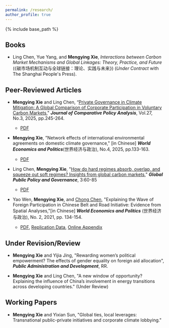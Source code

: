 ```yaml
---
permalink: /research/
author_profile: true
---
```


{% include base_path %}

## Books

*  Ling Chen, Yue Yang, and **Mengying Xie**, *Interactions between Carbon Market Mechanisms and Global Linkages: Theory, Practice, and Future* (《碳市场机制互动与全球链接：理论、实践与未来》) (*Under Contract* with The Shanghai People's Press).


## Peer-Reviewed Articles



* **Mengying Xie** and  Ling Chen, “[Private Governance in Climate Mitigation: A Global Comparison of Corporate Participation in Voluntary Carbon Markets](https://doi.org/10.1080/13876988.2025.2510596)," ***Journal of Comparative Policy Analysis***, Vol.27, No.3, 2025, pp.245-264.
    + [PDF](https://xiemythu.github.io/files/xie_chen_2025.pdf)

*  **Mengying Xie**, "Network effects of international environmental agreements on domestic climate governance," [in Chinese] ***World Economics and Politics***(世界经济与政治), No.4, 2025, pp.133-163.
    + [PDF](https://xiemythu.github.io/files/wpe_2025.pdf)
    
* Ling Chen, **Mengying Xie**, "[How do hard regimes absorb, overlap, and squeeze out soft regimes? Insights from global carbon markets](https://doi.org/10.1007/s43508-023-00064-3)," ***Global Public Policy and Governance***, 3:60-85
    + [PDF](https://xiemythu.github.io/files/chen_xie_2023.pdf)
      
* Yao Wen, **Mengying Xie**, and [Chong Chen](https://cc458.github.io/), "Explaining the Wave of Foreign Participation in Chinese Belt and Road Initiative: Evidence from Spatial Analyses,"[in Chinese] ***World Economics and Politics*** (世界经济与政治), No. 2, 2021, pp. 134-154.
    + [PDF](https://cc458.github.io/files/Wen_Xie_Chen_2021_BRI.pdf), [Replication Data](https://doi.org/10.7910/DVN/N8B5BC), [Online Appendix](https://cc458.github.io/files/Wen_Xie_Chen2021.pdf)

## Under Revision/Review

* **Mengying Xie** and Yijia Jing, "Rewarding women’s political empowerment? The effects of gender equality on foreign aid allocation", ***Public Administration and Development***, RR.
  
* **Mengying Xie** and  Ling Chen, "A new window of opportunity? Explaining the influence of China’s involvement in energy transitions across developing countries." (Under Review)

## Working Papers

* **Mengying Xie** and  Yixian Sun, "Global ties, local leverages: Transnational public-private initiatives and corporate climate lobbying." 

